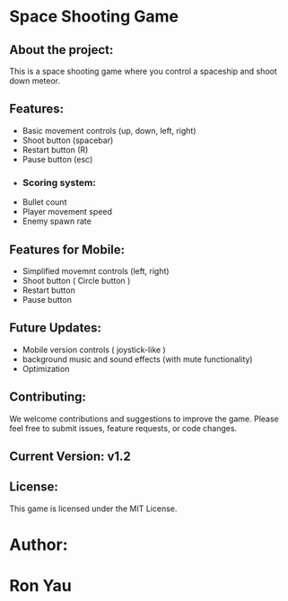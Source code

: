# Space Shooting Game

## About the project:

This is a space shooting game where you control a spaceship and shoot down meteor.

## Features:

- Basic movement controls (up, down, left, right)
- Shoot button (spacebar)
- Restart button (R)
- Pause button (esc)
- ### Scoring system:
- Bullet count
- Player movement speed
- Enemy spawn rate

## Features for Mobile:
- Simplified movemnt controls (left, right)
- Shoot button ( Circle button )
- Restart button
- Pause button
  
## Future Updates:

- Mobile version controls ( joystick-like )
- background music and sound effects (with mute functionality)
- Optimization
  
## Contributing:

We welcome contributions and suggestions to improve the game. Please feel free to submit issues, feature requests, or code changes.

## Current Version: v1.2

## License:

This game is licensed under the MIT License.

# Author:
# Ron Yau
